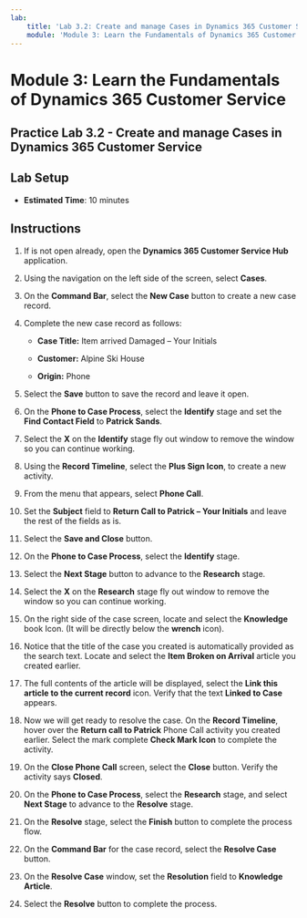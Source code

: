 ```yaml
---
lab:
    title: 'Lab 3.2: Create and manage Cases in Dynamics 365 Customer Service'
    module: 'Module 3: Learn the Fundamentals of Dynamics 365 Customer Service'
---
```


Module 3: Learn the Fundamentals of Dynamics 365 Customer Service
========================

## Practice Lab 3.2 - Create and manage Cases in Dynamics 365 Customer Service

## Lab Setup

  - **Estimated Time**: 10 minutes

## Instructions

1. If is not open already, open the **Dynamics 365 Customer Service Hub** application. 

2. Using the navigation on the left side of the screen, select **Cases**. 

3. On the **Command Bar**, select the **New Case** button to create a new case record.

4. Complete the new case record as follows:

	- **Case Title:** Item arrived Damaged – Your Initials

	- **Customer:** Alpine Ski House

	- **Origin:** Phone

5. Select the **Save** button to save the record and leave it open. 

6. On the **Phone to Case Process**, select the **Identify** stage and set the **Find Contact Field** to **Patrick Sands**. 

7. Select the **X** on the **Identify** stage fly out window to remove the window so you can continue working. 

8. Using the **Record Timeline**, select the **Plus Sign Icon**, to create a new activity. 

9. From the menu that appears, select **Phone Call**.

10. Set the **Subject** field to **Return Call to Patrick – Your Initials** and leave the rest of the fields as is. 

11. Select the **Save and Close** button. 

12. On the **Phone to Case Process**, select the **Identify** stage.

13. Select the **Next Stage** button to advance to the **Research** stage. 

14. Select the **X** on the **Research** stage fly out window to remove the window so you can continue working. 

15. On the right side of the case screen, locate and select the **Knowledge** book Icon. (It will be directly below the **wrench** icon).

16. Notice that the title of the case you created is automatically provided as the search text. Locate and select the **Item Broken on Arrival** article you created earlier. 

17. The full contents of the article will be displayed, select the **Link this article to the current record** icon. Verify that the text **Linked to Case** appears. 

18. Now we will get ready to resolve the case. On the **Record Timeline**, hover over the **Return call to Patrick** Phone Call activity you created earlier. Select the mark complete **Check Mark Icon** to complete the activity. 

19. On the **Close Phone Call** screen, select the **Close** button. Verify the activity says **Closed**. 

20. On the **Phone to Case Process**, select the **Research** stage, and select **Next Stage** to advance to the **Resolve** stage. 

21. On the **Resolve** stage, select the **Finish** button to complete the process flow. 

22. On the **Command Bar** for the case record, select the **Resolve Case** button.

23. On the **Resolve Case** window, set the **Resolution** field to **Knowledge Article**. 

24. Select the **Resolve** button to complete the process. 
